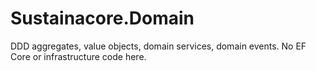 # Sustainacore.Domain
DDD aggregates, value objects, domain services, domain events.
No EF Core or infrastructure code here.
